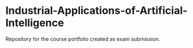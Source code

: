 # Industrial-Applications-of-Artificial-Intelligence
Repository for the course portfolio created as exam submission.
